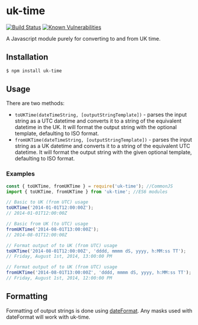 # uk-time
[![Build Status](https://travis-ci.org/sbason/uk-time.svg?branch=master)](https://travis-ci.org/sbason/uk-time) [![Known Vulnerabilities](https://snyk.io/test/npm/uk-time/1.1.3/badge.svg)](https://snyk.io/test/npm/uk-time/1.1.3)

A Javascript module purely for converting to and from UK time.

## Installation

```bash
$ npm install uk-time
```

## Usage

There are two methods:

* `toUKTime(dateTimeString, [outputStringTemplate])` - parses the input string as a UTC datetime and converts it to a string of the equivalent datetime in the UK. It will format the output string with the optional template, defaulting to ISO format.
* `fromUKTime(dateTimeString, [outputStringTemplate])` - parses the input string as a UK datetime and converts it to a string of the equivalent UTC datetime. It will format the output string with the given optional template, defaulting to ISO format.

### Examples

```js
const { toUKTime, fromUKTime } = require('uk-time'); //CommonJS
import { toUKTime, fromUKTime } from 'uk-time'; //ES6 modules

// Basic to UK (from UTC) usage
toUKTime('2014-01-01T12:00:00Z');
// 2014-01-01T12:00:00Z

// Basic from UK (to UTC) usage
fromUKTime('2014-08-01T13:00:00Z');
// 2014-08-01T12:00:00Z

// Format output of to UK (from UTC) usage
toUKTime('2014-08-01T12:00:00Z', 'dddd, mmmm dS, yyyy, h:MM:ss TT');
// Friday, August 1st, 2014, 13:00:00 PM

// Format output of to UK (from UTC) usage
fromUKTime('2014-08-01T13:00:00Z', 'dddd, mmmm dS, yyyy, h:MM:ss TT');
// Friday, August 1st, 2014, 12:00:00 PM
```

## Formatting

Formatting of output strings is done using [dateFormat](https://github.com/felixge/node-dateformat). Any masks used with dateFormat will work with uk-time.

